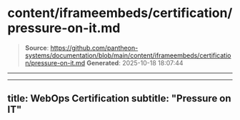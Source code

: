 # content/iframeembeds/certification/pressure-on-it.md

> **Source**: https://github.com/pantheon-systems/documentation/blob/main/content/iframeembeds/certification/pressure-on-it.md
> **Generated**: 2025-10-18 18:07:44

---

---
title: WebOps Certification
subtitle: "Pressure on IT"
---

<Partial file="certification-guide/pressure-on-it.md" />

